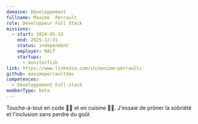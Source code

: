```yaml
---
domaine: Développement
fullname: Maxime  Perrault
role: Développeur Full Stack
missions:
  - start: 2024-05-13
    end: 2025-12-31
    status: independent
    employer: MALT
    startups:
      - monitorfish
link: https://www.linkedin.com/in/maxime-perrault/
github: maximeperraultdev
competences:
  - Développement Full-stack
memberType: beta
---
```

Touche-à-tout en code 🧑‍💻 et en cuisine 🧑‍🍳. J'essaie de prôner la sobriété et l'inclusion sans perdre du goût
